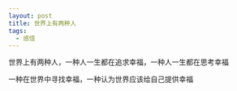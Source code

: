 ```yaml
---
layout: post
title: 世界上有两种人
tags:
  - 感悟
---
```


世界上有两种人，一种人一生都在追求幸福，一种人一生都在思考幸福

一种在世界中寻找幸福，一种认为世界应该给自己提供幸福